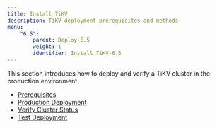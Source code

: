 ```yaml
---
title: Install TiKV
description: TiKV deployment prerequisites and methods
menu:
    "6.5":
        parent: Deploy-6.5
        weight: 1
        identifier: Install TiKV-6.5
---
```


This section introduces how to deploy and verify a TiKV cluster in the production environment.

- [Prerequisites](../prerequisites)
- [Production Deployment](../production)
- [Verify Cluster Status](../verify)
- [Test Deployment](../test)
